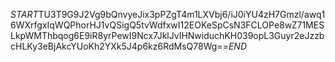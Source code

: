 $START$TU3T9G9J2Vg9bQnvyeJix3pPZgT4m1LXVbj6/iJ0iYU4zH7Gmzl/awq16WXrfgxIqWQPhorHJ1vQSigQ5tvWdfxwI12EOKeSpCsN3FCLOPe8wZ71MESLkpWMThbqog6E9iR8yrPewI9Ncx7JklJvIHNwiduchKH039opL3Guyr2eJzzbcHLKy3eBjAkcYUoKh2YXk5J4p6kz6RdMsQ78Wg==$END$